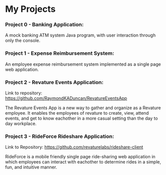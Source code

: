 
# My Projects #

### Project 0 - Banking Application: ###
	
A mock banking ATM system Java program, with user interaction through only the console.

### Project 1 - Expense Reimbursement System: ###
	
An employee expense reimbursement system implemented as a single page web application. 

### Project 2 - Revature Events Application: ###

Link to repository: https://github.com/RaymondKADuncan/RevatureEventsApp

The Revature Events App is a new way to gather and organize as a Revature employee. It enables the employees of revature to create, view, attend events, and get to know eachother in a more casual setting than the day to day workplace.

### Project 3 - RideForce Rideshare Application: ###

Link to Repository: https://github.com/revaturelabs/rideshare-client

RideForce is a mobile friendly single page ride-sharing web application in which employees can interact with eachother to determine rides in a simple, fun, and intuitive manner.
		
